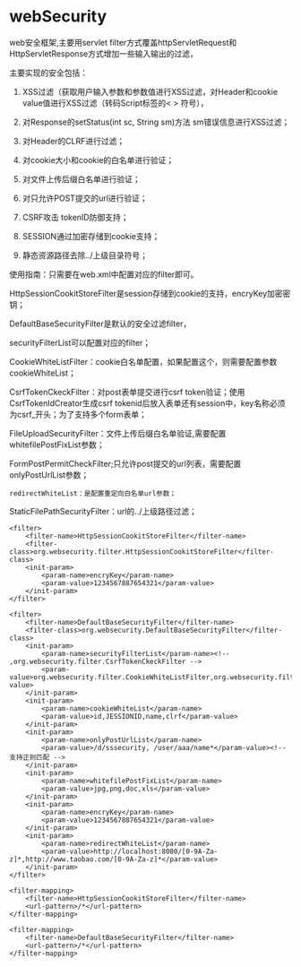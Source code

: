 webSecurity
===========

web安全框架,主要用servlet filter方式覆盖httpServletRequest和HttpServletResponse方式增加一些输入输出的过滤，

主要实现的安全包括：

1. XSS过滤（获取用户输入参数和参数值进行XSS过滤，对Header和cookie value值进行XSS过滤（转码Script标签的< > 符号），

2. 对Response的setStatus(int sc, String sm)方法 sm错误信息进行XSS过滤；

3. 对Header的CLRF进行过滤；

4. 对cookie大小和cookie的白名单进行验证；

5. 对文件上传后缀白名单进行验证；

6. 对只允许POST提交的url进行验证；

7. CSRF攻击 tokenID防御支持；

8. SESSION通过加密存储到cookie支持；

9. 静态资源路径去除../上级目录符号；

使用指南：只需要在web.xml中配置对应的filter即可。

HttpSessionCookitStoreFilter是session存储到cookie的支持，encryKey加密密钥；

DefaultBaseSecurityFilter是默认的安全过滤filter，

securityFilterList可以配置对应的filter；

CookieWhiteListFilter：cookie白名单配置，如果配置这个，则需要配置参数cookieWhiteList；

CsrfTokenCkeckFilter：对post表单提交进行csrf token验证；使用CsrfTokenIdCreator生成csrf tokenid后放入表单还有session中，key名称必须为csrf_开头；为了支持多个form表单；

FileUploadSecurityFilter：文件上传后缀白名单验证,需要配置whitefilePostFixList参数；

FormPostPermitCheckFilter;只允许post提交的url列表，需要配置onlyPostUrlList参数；

	redirectWhiteList：是配置重定向白名单url参数；

StaticFilePathSecurityFilter：url的../上级路径过滤；


	<filter>
		<filter-name>HttpSessionCookitStoreFilter</filter-name>
		<filter-class>org.websecurity.filter.HttpSessionCookitStoreFilter</filter-class>
		<init-param>	
			<param-name>encryKey</param-name>
			<param-value>1234567887654321</param-value>
		</init-param>
	</filter>

	<filter>
		<filter-name>DefaultBaseSecurityFilter</filter-name>
		<filter-class>org.websecurity.DefaultBaseSecurityFilter</filter-class>
		<init-param>
			<param-name>securityFilterList</param-name><!-- ,org.websecurity.filter.CsrfTokenCkeckFilter -->
			<param-value>org.websecurity.filter.CookieWhiteListFilter,org.websecurity.filter.FormPostPermitCheckFilter</param-value>
		</init-param>
		<init-param>
			<param-name>cookieWhiteList</param-name>
			<param-value>id,JESSIONID,name,clrf</param-value>
		</init-param>
		<init-param>
			<param-name>onlyPostUrlList</param-name>
			<param-value>/d/sssecurity, /user/aaa/name*</param-value><!-- 支持正则匹配 -->
		</init-param>
		<init-param>
			<param-name>whitefilePostFixList</param-name>
			<param-value>jpg,png,doc,xls</param-value>
		</init-param>
		<init-param>
			<param-name>encryKey</param-name>
			<param-value>1234567887654321</param-value>
		</init-param>
		<init-param>
			<param-name>redirectWhiteList</param-name>
			<param-value>http://localhost:8080/[0-9A-Za-z]*,http://www.taobao.com/[0-9A-Za-z]*</param-value>
		</init-param>
	</filter>

	<filter-mapping>
		<filter-name>HttpSessionCookitStoreFilter</filter-name>
		<url-pattern>/*</url-pattern>
	</filter-mapping>

	<filter-mapping>
		<filter-name>DefaultBaseSecurityFilter</filter-name>
		<url-pattern>/*</url-pattern>
	</filter-mapping>

